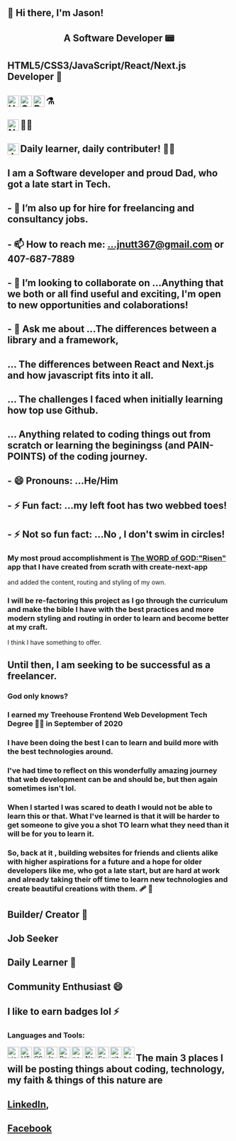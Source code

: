 ##  👋   Hi there,   I'm Jason!

## <p style="text-align: center;">  A Software Developer  📟</p>

## HTML5/CSS3/JavaScript/React/Next.js Developer 🤖

## <img align="left" alt="HTML5" width="26px" src="https://cdn-icons-png.flaticon.com/512/1216/1216733.png">
## <img align="left" alt="CSS" width="26px" src="https://upload.wikimedia.org/wikipedia/commons/d/d5/CSS3_logo_and_wordmark.svg">
## <img align="left" alt="React" width="26px" src="https://img.icons8.com/office/16/000000/react.png">  ⚗️
## <img align="left" alt="Nextjs" width="26px" src="https://github.com/jnutt367/jnutt367/assets/63930678/a3d0de84-1246-4876-816c-c5841e4c57aa">  👨‍🎓
## <img align="left" alt="Javascript" width="26px" src="https://img.icons8.com/color/48/javascript--v2.png">  

## Daily learner, daily contributer! 👨‍🎨
## I am a Software developer and proud Dad, who got a late start in Tech.
## - 🤔 I’m also up for hire for freelancing and consultancy jobs.
## - 📫 How to reach me: ...jnutt367@gmail.com or 407-687-7889


## - 👯 I’m looking to collaborate on ...Anything that we both or all find useful and exciting, I'm open to new opportunities and colaborations!

## - 💬 Ask me about ...The differences between a library and a framework, 
##                    ... The differences between React and Next.js and how javascript fits into it all.
##                     ... The challenges I faced when initially learning how top use Github.
##                     ... Anything related to coding things out from scratch or learning the beginingss (and PAIN-POINTS) of the coding journey. 

## - 😄 Pronouns: ...He/Him
## - ⚡ Fun fact: ...my left foot has two webbed toes!
## - ⚡ Not so fun fact: ...No , I don't swim in circles!

### My most proud accomplishment is [ The WORD of GOD:"Risen" ](https://wordofgod.vercel.app/) app that I have created from scrath with create-next-app
and added the content, routing and styling of my own.
### I will be re-factoring this project as I go through the curriculum and make the bible I have with the best practices and more modern styling and routing in order to learn and become better at my craft.
I think I have something to offer.
## Until then, I am seeking to be successful as a freelancer. 
### God only knows? 
### I earned my Treehouse Frontend Web Development Tech Degree 👨‍💻 in September of 2020 

### I have been doing the best I can to learn and build more with the best technologies around. 

### I've had time to reflect on this wonderfully amazing journey that web development can be and should be, but then again sometimes isn't lol. 

### When I started I was scared to death I would not be able to learn this or that. What I've learned is that it will be harder to get someone to give you a shot TO learn what they need than it will be for you to learn it. 

### So, back at it , building websites for friends and clients alike with higher aspirations for a future and a hope for older developers like me, who got a late start, but are hard at work and already taking their off time to learn new technologies and create beautiful creations with them. 🩹 👼
## Builder/ Creator 🌱
## Job Seeker
## Daily Learner  🤔
## Community Enthusiast 😄  
## I like to earn badges lol ⚡
</p>

### Languages and Tools:
<img align="left" alt="visual studio code" width="26px" src="https://img.icons8.com/color/48/visual-studio-code-2019.png">
<img align="left" alt="HTML5" width="26px" src="https://cdn-icons-png.flaticon.com/512/1216/1216733.png">
<img align="left" alt="CSS" width="26px" src="https://upload.wikimedia.org/wikipedia/commons/d/d5/CSS3_logo_and_wordmark.svg">
<img align="left" alt="Javascript" width="26px" src="https://img.icons8.com/color/48/javascript--v2.png">
<img align="left" alt="React" width="26px" src="https://img.icons8.com/office/16/000000/react.png">
<img align="left" alt="nodejs" width="26px" src="https://img.icons8.com/color/48/nodejs.png">
<img align="left" alt="Next" width="26px" src="https://github.com/jnutt367/jnutt367/assets/63930678/a3d0de84-1246-4876-816c-c5841e4c57aa">
<img align="left" alt="Sass" width="26px" src="https://img.icons8.com/color/48/sass.png">
<img align="left" alt="git" width="26px" src="https://img.icons8.com/color/48/git.png">
<img align="left" alt="bash" width="26px" src="https://img.icons8.com/plasticine/100/bash.png">

## The main 3 places I will be posting things about coding, technology, my faith & things of this nature are
## [LinkedIn](https://www.linkedin.com/in/technutt/),   
## [Facebook](https://www.facebook.com/DiscipleofChristJasonNutt)




